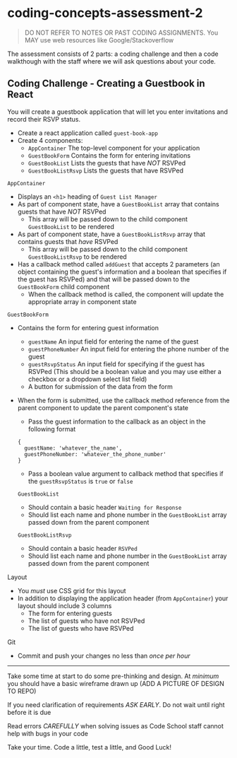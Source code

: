 # coding-concepts-assessment-2

> DO NOT REFER TO NOTES OR PAST CODING ASSIGNMENTS. You MAY use web resources like Google/Stackoverflow

The assessment consists of 2 parts: a coding challenge and then a code walkthough with the staff where we will ask questions about your code.

## Coding Challenge - Creating a Guestbook in React
You will create a guestbook application that will let you enter invitations and record their RSVP status.

- Create a react application called `guest-book-app`
- Create 4 components:
  - `AppContainer` The top-level component for your application
  - `GuestBookForm` Contains the form for entering invitations
  - `GuestBookList` Lists the guests that have *NOT* RSVPed
  - `GuestBookListRsvp` Lists the guests that have RSVPed
  
`AppContainer`
- Displays an `<h1>` heading of `Guest List Manager`
- As part of component state, have a `GuestBookList` array that contains guests that have *NOT* RSVPed
  - This array will be passed down to the child component `GuestBookList` to be rendered
- As part of component state, have a `GuestBookListRsvp` array that contains guests that *have* RSVPed
  - This array will be passed down to the child component `GuestBookListRsvp` to be rendered
- Has a callback method called `addGuest` that accepts 2 parameters (an object containing the guest's information and a boolean that specifies if the guest has RSVPed) and that will be passed down to the `GuestBookForm` child component
  - When the callback method is called, the component will update the appropriate array in component state
  
`GuestBookForm`
- Contains the form for entering guest information
  - `guestName` An input field for entering the name of the guest
  - `guestPhoneNumber` An input field for entering the phone number of the guest
  - `guestRsvpStatus` An input field for specifying if the guest has RSVPed (This should be a boolean value and you may use either a checkbox or a dropdown select list field)
  - A button for submission of the data from the form

- When the form is submitted, use the callback method reference from the parent component to update the parent component's state
  - Pass the guest information to the callback as an object in the following format
  ```
  {
    guestName: 'whatever_the_name',
    guestPhoneNumber: 'whatever_the_phone_number'
  }
  ```
  - Pass a boolean value argument to callback method that specifies if the `guestRsvpStatus` is `true` or `false`
  
  `GuestBookList`
  - Should contain a basic header `Waiting for Response`
  - Should list each name and phone number in the `GuestBookList` array passed down from the parent component
  
  `GuestBookListRsvp`
  - Should contain a basic header `RSVPed`
  - Should list each name and phone number in the `GuestBookList` array passed down from the parent component
  
Layout
- You *must* use CSS grid for this layout
- In addition to displaying the application header (from `AppContainer`) your layout should include 3 columns
  - The form for entering guests
  - The list of guests who have not RSVPed
  - The list of guests who have RSVPed
  
Git
- Commit and push your changes no less than *once per hour*

----------------------------------------------------------------------------------------------------
Take some time at start to do some pre-thinking and design. At *minimum* you should have a basic wireframe drawn up (ADD A PICTURE OF DESIGN TO REPO)

If you need clarification of requirements *ASK EARLY*. Do not wait until right before it is due

Read errors *CAREFULLY* when solving issues as Code School staff cannot help with bugs in your code

Take your time. Code a little, test a little, and Good Luck!
